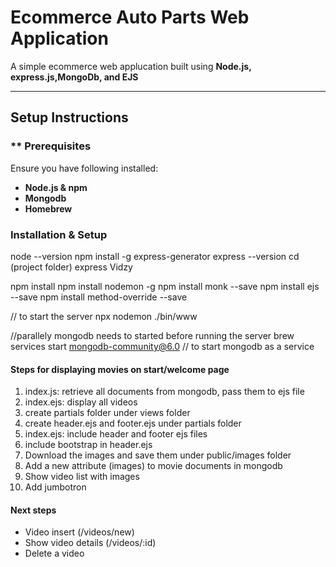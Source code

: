 # Ecommerce Auto Parts Web Application

A simple ecommerce web applucation built using **Node.js, express.js,MongoDb, and EJS**

---
## Setup Instructions

### ** Prerequisites

Ensure you have following installed:

- **Node.js & npm**
- **Mongodb**
- **Homebrew** 

### Installation & Setup


node --version
npm install -g express-generator
express --version
cd (project folder)
express Vidzy


npm install 
npm install nodemon -g
npm install monk --save 
npm install ejs --save
npm install method-override --save 

// to start the server
npx nodemon ./bin/www 

//parallely mongodb needs to started before running the server
brew services start mongodb-community@6.0   // to start mongodb as a service       


#### Steps for displaying movies on start/welcome page


1. index.js: retrieve all documents from mongodb, pass them to ejs file
2. index.ejs: display all videos
3. create partials folder under views folder
4. create header.ejs and footer.ejs under partials folder
5. index.ejs: include header and footer ejs files
6. include bootstrap in header.ejs
7. Download the images and save them under public/images folder
8. Add a new attribute (images) to movie documents in mongodb
9. Show video list with images
10. Add jumbotron


#### Next steps
- Video insert (/videos/new)
- Show video details (/videos/:id)
- Delete a video
